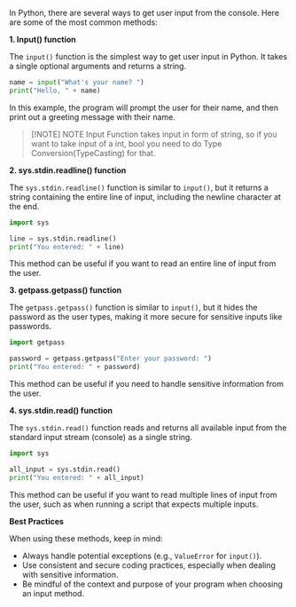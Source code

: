 In Python, there are several ways to get user input from the console. Here are some of the most common methods:

**1. Input() function**

The `input()` function is the simplest way to get user input in Python. It takes a single optional arguments and returns a string.

```python
name = input("What's your name? ")
print("Hello, " + name)
```

In this example, the program will prompt the user for their name, and then print out a greeting message with their name.


> [!NOTE] NOTE
> Input Function takes input in form of string, so if you want to take input of a int, bool you need to do Type Conversion(TypeCasting) for that. 

**2. sys.stdin.readline() function**

The `sys.stdin.readline()` function is similar to `input()`, but it returns a string containing the entire line of input, including the newline character at the end.

```python
import sys

line = sys.stdin.readline()
print("You entered: " + line)
```

This method can be useful if you want to read an entire line of input from the user.

**3. getpass.getpass() function**

The `getpass.getpass()` function is similar to `input()`, but it hides the password as the user types, making it more secure for sensitive inputs like passwords.

```python
import getpass

password = getpass.getpass("Enter your password: ")
print("You entered: " + password)
```

This method can be useful if you need to handle sensitive information from the user.

**4. sys.stdin.read() function**

The `sys.stdin.read()` function reads and returns all available input from the standard input stream (console) as a single string.

```python
import sys

all_input = sys.stdin.read()
print("You entered: " + all_input)
```

This method can be useful if you want to read multiple lines of input from the user, such as when running a script that expects multiple inputs.

**Best Practices**

When using these methods, keep in mind:

* Always handle potential exceptions (e.g., `ValueError` for `input()`).
* Use consistent and secure coding practices, especially when dealing with sensitive information.
* Be mindful of the context and purpose of your program when choosing an input method.
